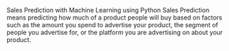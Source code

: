 Sales Prediction with Machine Learning using Python
Sales Prediction means predicting how much of a product people will buy based on factors such as the amount you spend to advertise your product, the segment of people you advertise for, or the platform you are advertising on about your product.
